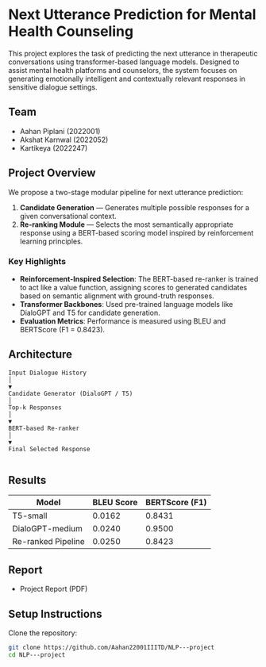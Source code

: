 # Next Utterance Prediction for Mental Health Counseling

This project explores the task of predicting the next utterance in therapeutic conversations using transformer-based language models. Designed to assist mental health platforms and counselors, the system focuses on generating emotionally intelligent and contextually relevant responses in sensitive dialogue settings.

## Team
- Aahan Piplani (2022001)
- Akshat Karnwal (2022052)
- Kartikeya (2022247)

## Project Overview

We propose a two-stage modular pipeline for next utterance prediction:
1. **Candidate Generation** — Generates multiple possible responses for a given conversational context.
2. **Re-ranking Module** — Selects the most semantically appropriate response using a BERT-based scoring model inspired by reinforcement learning principles.

### Key Highlights
- **Reinforcement-Inspired Selection**: The BERT-based re-ranker is trained to act like a value function, assigning scores to generated candidates based on semantic alignment with ground-truth responses.
- **Transformer Backbones**: Used pre-trained language models like DialoGPT and T5 for candidate generation.
- **Evaluation Metrics**: Performance is measured using BLEU and BERTScore (F1 = 0.8423).

## Architecture
```text
Input Dialogue History
│ 
▼ 
Candidate Generator (DialoGPT / T5)
│ 
Top-k Responses
│ 
▼ 
BERT-based Re-ranker
│ 
▼ 
Final Selected Response


```
## Results

| Model              | BLEU Score | BERTScore (F1) |
|--------------------|------------|------------------|
| T5-small           | 0.0162     | 0.8431           |
| DialoGPT-medium    | 0.0240     | 0.9500           |
| Re-ranked Pipeline | 0.0250     | 0.8423           |

## Report

*   Project Report (PDF)

## Setup Instructions

Clone the repository:
```bash
git clone https://github.com/Aahan22001IIITD/NLP---project
cd NLP---project
